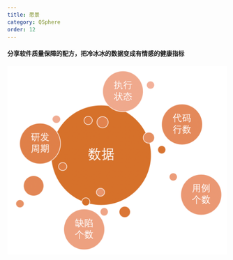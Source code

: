 ```yaml
---
title: 愿景
category: QSphere
order: 12
---
```


#### 分享软件质量保障的配方，把冷冰冰的数据变成有情感的健康指标

![](/images/vision.png)
